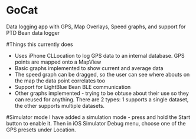 # GoCat
Data logging app with GPS, Map Overlays, Speed graphs, and support for PTD Bean data logger

#Things this currently does
- Uses iPhone CLLocation to log GPS data to an internal database.  GPS points are mapped onto a MapView
- Basic graphs implemented to show current and average data
- The speed graph can be dragged, so the user can see where abouts on the map the data point correlates too
- Support for LightBlue Bean BLE communication
- Other graphs implemented - trying to be obtuse about their use so they can reused for anything.  There are 2 types: 1 supports a single dataset, the other supports multiple datasets.

#Simulator mode
I have added a simulation mode - press and hold the Start button to enable it.  Then in iOS Simulator Debug menu, choose one of the GPS presets under Location.
